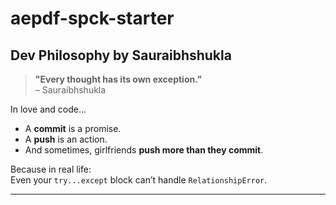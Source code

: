 # aepdf-spck-starter
 ## Dev Philosophy by Sauraibhshukla

> **"Every thought has its own exception."**  
> – Sauraibhshukla

In love and code…

- A **commit** is a promise.
- A **push** is an action.
- And sometimes, girlfriends **push more than they commit**.

Because in real life:  
Even your `try...except` block can’t handle `RelationshipError`.

---